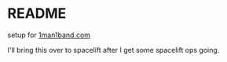 # README

setup for [1man1band.com](https://1man1band.com)

I'll bring this over to spacelift after I get some spacelift ops going.